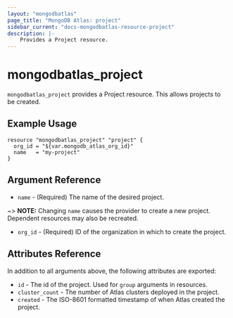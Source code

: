 ```yaml
---
layout: "mongodbatlas"
page_title: "MongoDB Atlas: project"
sidebar_current: "docs-mongodbatlas-resource-project"
description: |-
    Provides a Project resource.
---
```


# mongodbatlas_project

`mongodbatlas_project` provides a Project resource. This allows projects to be created.

## Example Usage

```hcl
resource "mongodbatlas_project" "project" {
  org_id = "${var.mongodb_atlas_org_id}"
  name   = "my-project"
}
```

## Argument Reference

* `name` - (Required) The name of the desired project.

~> **NOTE:** Changing `name` causes the provider to create a new project. Dependent resources may also be recreated.

* `org_id` - (Required) ID of the organization in which to create the project.

## Attributes Reference

In addition to all arguments above, the following attributes are exported:

* `id` - The id of the project. Used for `group` arguments in resources.
* `cluster_count` - The number of Atlas clusters deployed in the project.
* `created` - The ISO-8601 formatted timestamp of when Atlas created the project.
